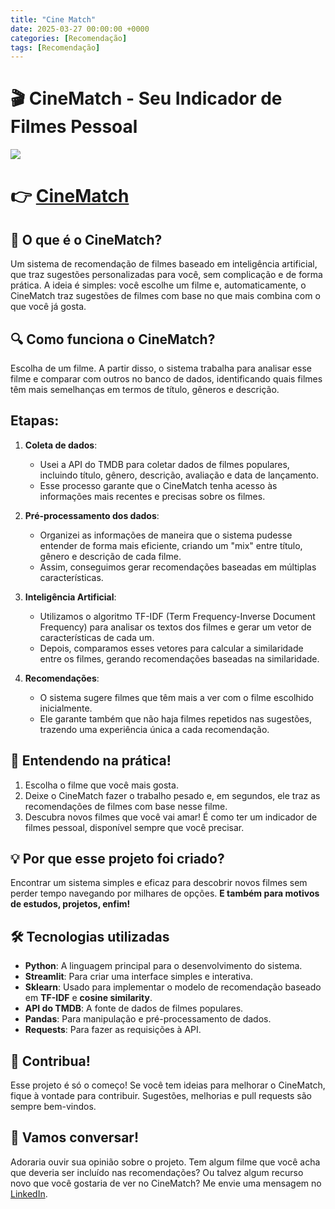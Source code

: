 ```yaml
---
title: "Cine Match"
date: 2025-03-27 00:00:00 +0000
categories: [Recomendação]
tags: [Recomendação]
---
```


# 🎬 CineMatch - Seu Indicador de Filmes Pessoal

![](https://github.com/raffaelhfarias/recomenda-o/blob/main/Others/gifcapa.gif?raw=true)

# 👉 [CineMatch](https://recomenda-o-j3mfxmgdwbdydzvjbhbqob.streamlit.app/)

## 🌟 O que é o CineMatch?
Um sistema de recomendação de filmes baseado em inteligência artificial, que traz sugestões personalizadas para você, sem complicação e de forma prática.
A ideia é simples: você escolhe um filme e, automaticamente, o CineMatch traz sugestões de filmes com base no que mais combina com o que você já gosta.

## 🔍 Como funciona o CineMatch?
Escolha de um filme. A partir disso, o sistema trabalha para analisar esse filme e comparar com outros no banco de dados, identificando quais filmes têm mais semelhanças em termos de título, gêneros e descrição.

## Etapas:

1. **Coleta de dados**:
   - Usei a API do TMDB para coletar dados de filmes populares, incluindo título, gênero, descrição, avaliação e data de lançamento.
   - Esse processo garante que o CineMatch tenha acesso às informações mais recentes e precisas sobre os filmes.

2. **Pré-processamento dos dados**:
   - Organizei as informações de maneira que o sistema pudesse entender de forma mais eficiente, criando um "mix" entre título, gênero e descrição de cada filme.
   - Assim, conseguimos gerar recomendações baseadas em múltiplas características.

3. **Inteligência Artificial**:
   - Utilizamos o algoritmo TF-IDF (Term Frequency-Inverse Document Frequency) para analisar os textos dos filmes e gerar um vetor de características de cada um.
   - Depois, comparamos esses vetores para calcular a similaridade entre os filmes, gerando recomendações baseadas na similaridade.

4. **Recomendações**:
   - O sistema sugere filmes que têm mais a ver com o filme escolhido inicialmente.
   - Ele garante também que não haja filmes repetidos nas sugestões, trazendo uma experiência única a cada recomendação.

## 🚀 Entendendo na prática!
1. Escolha o filme que você mais gosta.
2. Deixe o CineMatch fazer o trabalho pesado e, em segundos, ele traz as recomendações de filmes com base nesse filme.
3. Descubra novos filmes que você vai amar!
É como ter um indicador de filmes pessoal, disponível sempre que você precisar.

## 💡 Por que esse projeto foi criado?
Encontrar um sistema simples e eficaz para descobrir novos filmes sem perder tempo navegando por milhares de opções.
**E também para motivos de estudos, projetos, enfim!**

## 🛠️ Tecnologias utilizadas

* **Python**: A linguagem principal para o desenvolvimento do sistema.
* **Streamlit**: Para criar uma interface simples e interativa.
* **Sklearn**: Usado para implementar o modelo de recomendação baseado em **TF-IDF** e **cosine similarity**.
* **API do TMDB**: A fonte de dados de filmes populares.
* **Pandas**: Para manipulação e pré-processamento de dados.
* **Requests**: Para fazer as requisições à API.

## 🤝 Contribua!
Esse projeto é só o começo! Se você tem ideias para melhorar o CineMatch, fique à vontade para contribuir.
Sugestões, melhorias e pull requests são sempre bem-vindos.

## 💬 Vamos conversar!
Adoraria ouvir sua opinião sobre o projeto. Tem algum filme que você acha que deveria ser incluído nas recomendações?
Ou talvez algum recurso novo que você gostaria de ver no CineMatch?
Me envie uma mensagem no [LinkedIn](https://www.linkedin.com/in/raffael-henrique-59922520a/).
